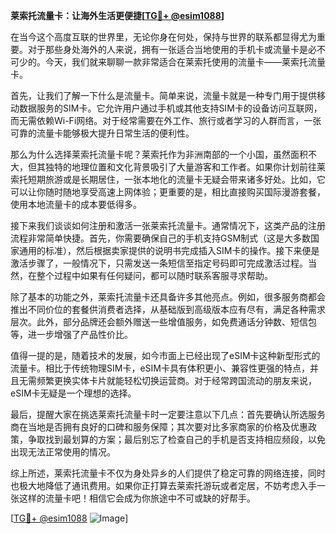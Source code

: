 **莱索托流量卡：让海外生活更便捷[[TG💪+ @esim1088](https://t.me/s/esim1088)]**

在当今这个高度互联的世界里，无论你身在何处，保持与世界的联系都显得尤为重要。对于那些身处海外的人来说，拥有一张适合当地使用的手机卡或流量卡是必不可少的。今天，我们就来聊聊一款非常适合在莱索托使用的流量卡——莱索托流量卡。

首先，让我们了解一下什么是流量卡。简单来说，流量卡就是一种专门用于提供移动数据服务的SIM卡。它允许用户通过手机或其他支持SIM卡的设备访问互联网，而无需依赖Wi-Fi网络。对于经常需要在外工作、旅行或者学习的人群而言，一张可靠的流量卡能够极大提升日常生活的便利性。

那么为什么选择莱索托流量卡呢？莱索托作为非洲南部的一个小国，虽然面积不大，但其独特的地理位置和文化背景吸引了大量游客和工作者。如果你计划前往莱索托短期旅游或是长期居住，一张本地化的流量卡无疑会带来诸多好处。比如，它可以让你随时随地享受高速上网体验；更重要的是，相比直接购买国际漫游套餐，使用本地流量卡的成本要低得多。

接下来我们谈谈如何注册和激活一张莱索托流量卡。通常情况下，这类产品的注册流程非常简单快捷。首先，你需要确保自己的手机支持GSM制式（这是大多数国家通用的标准），然后根据卖家提供的说明书完成插入SIM卡的操作。接下来便是激活步骤了，一般情况下，只需发送一条短信至指定号码即可完成激活过程。当然，在整个过程中如果有任何疑问，都可以随时联系客服寻求帮助。

除了基本的功能之外，莱索托流量卡还具备许多其他亮点。例如，很多服务商都会推出不同价位的套餐供消费者选择，从基础版到高级版本应有尽有，满足各种需求层次。此外，部分品牌还会额外赠送一些增值服务，如免费通话分钟数、短信包等，进一步增强了产品性价比。

值得一提的是，随着技术的发展，如今市面上已经出现了eSIM卡这种新型形式的流量卡。相比于传统物理SIM卡，eSIM卡具有体积更小、兼容性更强的特点，并且无需频繁更换实体卡片就能轻松切换运营商。对于经常跨国流动的朋友来说，eSIM卡无疑是一个理想的选择。

最后，提醒大家在挑选莱索托流量卡时一定要注意以下几点：首先要确认所选服务商在当地是否拥有良好的口碑和服务保障；其次要对比多家商家的价格及优惠政策，争取找到最划算的方案；最后别忘了检查自己的手机是否支持相应频段，以免出现无法正常使用的情况。

综上所述，莱索托流量卡不仅为身处异乡的人们提供了稳定可靠的网络连接，同时也极大地降低了通讯费用。如果你正打算去莱索托游玩或者定居，不妨考虑入手一张这样的流量卡吧！相信它会成为你旅途中不可或缺的好帮手。

[[TG💪+ @esim1088](https://t.me/s/esim1088) ![Image](https://i.postimg.cc/4NQfJmqS/Snipaste-2025-05-13-00-14-12.png)]